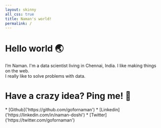 ```yaml
---
layout: skinny
all_css: true
title: Naman's world!
permalink: /
---
```

<h1 class="mb2 h2">Hello world 🌏 </h1>
  <div class='mb2'>
    <!-- <a class='block bold black' href='{{ post.url | prepend: site.baseurl }}'>
      Hello world!
    </a> -->
    I’m Naman. I'm a data scientist living in Chennai, India. I like
    making things on the web. <br>
    I really like to solve problems with data. 
  </div>

<h1 class="mb2 h2">Have a crazy idea? Ping me! 🌟 </h1>
* [Github]('https://github.com/gofornaman')
* [Linkedin]('https://linkedin.com/in/naman-doshi')
* [Twitter]('https://twitter.com/gofornaman')



